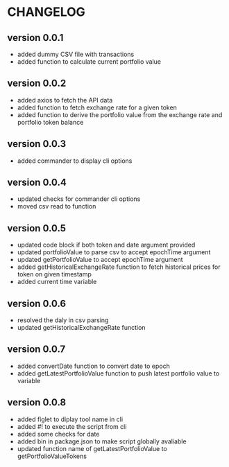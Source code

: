# CHANGELOG
## version 0.0.1
- added dummy CSV file with transactions
- added function to calculate current portfolio value

## version 0.0.2
- added axios to fetch the API data
- added function to fetch exchange rate for a given token
- added function to derive the portfolio value from the exchange rate and portfolio token balance

## version 0.0.3
- added commander to display cli options

## version 0.0.4
- updated checks for commander cli options
- moved csv read to function

## version 0.0.5
- updated code block if both token and date argument provided
- updated portfolioValue to parse csv to accept epochTime argument
- updated getPortfolioValue to accept epochTime argument
- added getHistoricalExchangeRate function to fetch historical prices for token on given timestamp
- added current time variable

## version 0.0.6
- resolved the daly in csv parsing
- updated getHistoricalExchangeRate function 

## version 0.0.7
- added convertDate function to convert date to epoch
- added getLatestPortfolioValue function to push latest portfolio value to variable

## version 0.0.8
- added figlet to diplay tool name in cli
- added #! to execute the script from cli
- added some checks for date
- added bin in package.json to make script globally avaliable
- updated function name of getLatestPortfolioValue to getPortfolioValueTokens